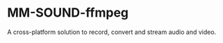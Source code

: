 MM-SOUND-ffmpeg
===============

A cross-platform solution to record, convert and stream audio and video.
